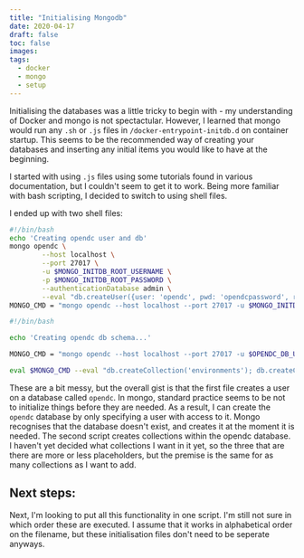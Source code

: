 ```yaml
---
title: "Initialising Mongodb"
date: 2020-04-17
draft: false
toc: false
images:
tags:
  - docker 
  - mongo
  - setup
---
```


Initialising the databases was a little tricky to begin with - my understanding of Docker and mongo is not spectactular. However, I learned that mongo would run any ```.sh``` or ```.js``` files in ```/docker-entrypoint-initdb.d``` on container startup. This seems to be the recommended way of creating your databases and inserting any initial items you would like to have at the beginning.

I started with using ```.js``` files using some tutorials found in various documentation, but I couldn't seem to get it to work. Being more familiar with bash scripting, I decided to switch to using shell files.

I ended up with two shell files:
``` bash
#!/bin/bash
echo 'Creating opendc user and db'
mongo opendc \
        --host localhost \
        --port 27017 \
        -u $MONGO_INITDB_ROOT_USERNAME \
        -p $MONGO_INITDB_ROOT_PASSWORD \
        --authenticationDatabase admin \
        --eval "db.createUser({user: 'opendc', pwd: 'opendcpassword', roles:[{role:'dbOwner', db: 'opendc'}]});"
MONGO_CMD = "mongo opendc --host localhost --port 27017 -u $MONGO_INITDB_ROOT_USERNAME -p $MONGO_INITDB_ROOT_PASSWORD --authenticationDatabase admin"
```
``` bash
#!/bin/bash

echo 'Creating opendc db schema...'

MONGO_CMD = "mongo opendc --host localhost --port 27017 -u $OPENDC_DB_USERNAME -p $OPENDC_DB_PASSWORD --authenticationDatabase opendc"

eval $MONGO_CMD --eval "db.createCollection('environments'); db.createCollection('rooms'); db.createCollection('datacenters');"
```

These are a bit messy, but the overall gist is that the first file creates a user on a database called `opendc`. In mongo, standard practice seems to be not to initialize things before they are needed. As a result, I can create the `opendc` database by only specifying a user with access to it. Mongo recognises that the database doesn't exist, and creates it at the moment it is needed.
The second script creates collections within the opendc database. I haven't yet decided what collections I want in it yet, so the three that are there are more or less placeholders, but the premise is the same for as many collections as I want to add. 

## Next steps:
Next, I'm looking to put all this functionality in one script. I'm still not sure in which order these are executed. I assume that it works in alphabetical order on the filename, but these initialisation files don't need to be seperate anyways.
